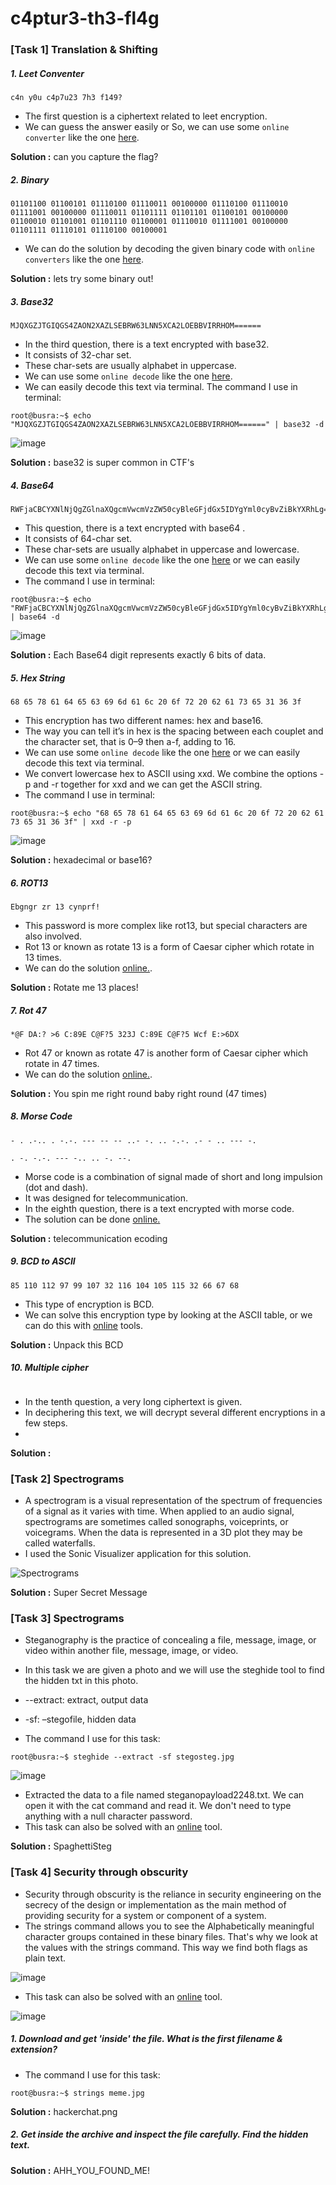 # c4ptur3-th3-fl4g

### [Task 1] Translation & Shifting 


#####  1. Leet Conventer

```
c4n y0u c4p7u23 7h3 f149?
```

* The first question is a ciphertext related to leet encryption. 
* We can guess the answer easily or So, we can use some `online converter` like the one [here](http://www.robertecker.com/hp/research/leet-converter.php).

**Solution :** can you  capture the flag?


#####  2. Binary

```
01101100 01100101 01110100 01110011 00100000 01110100 01110010 01111001 00100000 01110011 01101111 01101101 01100101 00100000 01100010 01101001 01101110 01100001 01110010 01111001 00100000 01101111 01110101 01110100 00100001
```
* We can do the solution by decoding the given binary code with `online converters` like the one [here](https://www.rapidtables.com/convert/number/binary-to-ascii.html).

**Solution :** lets try some binary out!


#####  3. Base32
```
MJQXGZJTGIQGS4ZAON2XAZLSEBRW63LNN5XCA2LOEBBVIRRHOM======
```

* In the third question, there is a text encrypted with base32. 
* It consists of 32-char set. 
* These char-sets are usually alphabet in uppercase.
* We can use some `online decode` like the one [here](https://emn178.github.io/online-tools/base32_decode.html).
* We can easily decode this text via terminal. The command I use in terminal: 

``` 
root@busra:~$ echo "MJQXGZJTGIQGS4ZAON2XAZLSEBRW63LNN5XCA2LOEBBVIRRHOM======" | base32 -d
```

![image](https://user-images.githubusercontent.com/62840507/129717449-6beac9f9-63f5-44a6-9c57-7d9536292b98.png)

**Solution :** base32 is super common in CTF's


#####  4. Base64
```
RWFjaCBCYXNlNjQgZGlnaXQgcmVwcmVzZW50cyBleGFjdGx5IDYgYml0cyBvZiBkYXRhLg==
```
* This question, there is a text encrypted with base64 . 
* It consists of 64-char set. 
* These char-sets are usually alphabet in uppercase and lowercase.
* We can use some `online decode` like the one [here](https://www.base64decode.org/) or we can easily decode this text via terminal. 
* The command I use in terminal: 

``` 
root@busra:~$ echo "RWFjaCBCYXNlNjQgZGlnaXQgcmVwcmVzZW50cyBleGFjdGx5IDYgYml0cyBvZiBkYXRhLg==" | base64 -d
```

![image](https://user-images.githubusercontent.com/62840507/129718197-c45bd25b-a945-4c86-af37-dc053f24b22a.png)


**Solution :** Each Base64 digit represents exactly 6 bits of data.


#####  5. Hex String
```
68 65 78 61 64 65 63 69 6d 61 6c 20 6f 72 20 62 61 73 65 31 36 3f
```

* This encryption has two different names: hex and base16. 
* The way you can tell it’s in hex is the spacing between each couplet and the character set, that is 0–9 then a-f, adding to 16.
* We can use some `online decode` like the one [here](https://www.rapidtables.com/convert/number/hex-to-ascii.html) or we can easily decode this text via terminal. 
* We convert lowercase hex to ASCII using xxd. We combine the options -p and -r together for xxd and we can get the ASCII string.
* The command I use in terminal:

``` 
root@busra:~$ echo "68 65 78 61 64 65 63 69 6d 61 6c 20 6f 72 20 62 61 73 65 31 36 3f" | xxd -r -p
```
![image](https://user-images.githubusercontent.com/62840507/129718781-7d1cb7e2-5823-494c-9d87-366ea689bd57.png)

**Solution :** hexadecimal or base16?


#####  6. ROT13
```
Ebgngr zr 13 cynprf!
```

* This password is more complex like rot13, but special characters are also involved. 
* Rot 13 or known as rotate 13 is a form of Caesar cipher which rotate in 13 times.
* We can do the solution [online.](https://rot13.com/). 

**Solution :** Rotate me 13 places!


#####  7. Rot 47
```
*@F DA:? >6 C:89E C@F?5 323J C:89E C@F?5 Wcf E:>6DX
```

* Rot 47 or known as rotate 47 is another form of Caesar cipher which rotate in 47 times.
* We can do the solution [online.](https://www.dcode.fr/rot-47-cipher).

**Solution :** You spin me right round baby right round (47 times)

#####  8. Morse Code
```
- . .-.. . -.-. --- -- -- ..- -. .. -.-. .- - .. --- -.

. -. -.-. --- -.. .. -. --.

```

* Morse code is a combination of signal made of short and long impulsion (dot and dash). 
* It was designed for telecommunication.
* In the eighth question, there is a text encrypted with morse code. 
* The solution can be done [online.](http://www.unit-conversion.info/texttools/morse-code/) 

**Solution :** telecommunication ecoding 


#####  9. BCD to ASCII
```
85 110 112 97 99 107 32 116 104 105 115 32 66 67 68
```

* This type of encryption is BCD.
* We can solve this encryption type by looking at the ASCII table, or we can do this with [online](https://www.rapidtables.com/convert/number/ascii-hex-bin-dec-converter.html) tools.
 
**Solution :** Unpack this BCD


#####  10. Multiple cipher

```
```

* In the tenth question, a very long ciphertext is given. 
* In deciphering this text, we will decrypt several different encryptions in a few steps.
* 
**Solution :** 


### [Task 2] Spectrograms 

* A spectrogram is a visual representation of the spectrum of frequencies of a signal as it varies with time. When applied to an audio signal, spectrograms are sometimes called sonographs, voiceprints, or voicegrams. When the data is represented in a 3D plot they may be called waterfalls.
* I used the Sonic Visualizer application for this solution. 

![Spectrograms](https://user-images.githubusercontent.com/62840507/130035670-bfe64654-96e5-4175-a34c-16fe0083288a.png)


**Solution :** Super Secret Message


### [Task 3] Spectrograms 

* Steganography is the practice of concealing a file, message, image, or video within another file, message, image, or video.

* In this task we are given a photo and we will use the steghide tool to find the hidden txt in this photo. 
* --extract: extract, output data 
* -sf: –stegofile, hidden data 

* The command I use for this task:

```
root@busra:~$ steghide --extract -sf stegosteg.jpg 
```

![image](https://user-images.githubusercontent.com/62840507/130039106-9c076582-8148-4748-92dd-5cf460628202.png)


* Extracted the data to a file named steganopayload2248.txt. We can open it with the cat command and read it. We don't need to type anything with a null character password.
* This task can also be solved with an [online](https://futureboy.us/stegano/decinput.html) tool. 


**Solution :** SpaghettiSteg


### [Task 4]  Security through obscurity 

* Security through obscurity is the reliance in security engineering on the secrecy of the design or implementation as the main method of providing security for a system or component of a system.
* The strings command allows you to see the Alphabetically meaningful character groups contained in these binary files. That's why we look at the values with the strings command. This way we find both flags as plain text. 


![image](https://user-images.githubusercontent.com/62840507/130041365-887ae856-298b-42e9-bb2f-deac316598e0.png)

* This task can also be solved with an [online](https://29a.ch/photo-forensics/#forensic-magnifier) tool.

![image](https://user-images.githubusercontent.com/62840507/130042440-1722e52f-3661-428c-a579-a40f432ef082.png)


#####  1. Download and get 'inside' the file. What is the first filename & extension?

* The command I use for this task:
```
root@busra:~$ strings meme.jpg
```

**Solution :** hackerchat.png


#####  2. Get inside the archive and inspect the file carefully. Find the hidden text.

**Solution :** AHH_YOU_FOUND_ME!
